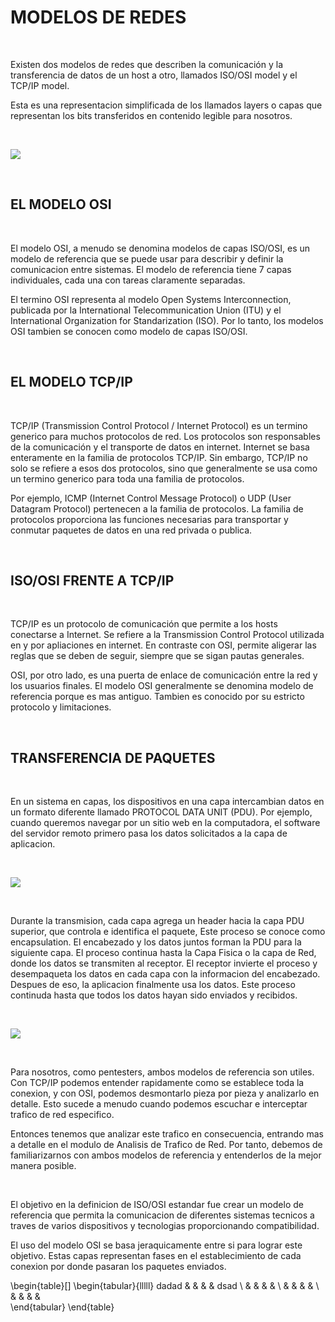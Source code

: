 # MODELOS DE REDES #

<br>

Existen dos modelos de redes que describen la comunicación y la transferencia de datos de un host a otro, llamados ISO/OSI model y el TCP/IP model.

Esta es una representacion simplificada de los llamados layers o capas que representan los bits transferidos en contenido legible para nosotros.

<br>

![](https://academy.hackthebox.com/storage/modules/34/redesigned/net_models4.png)

<br>

## EL MODELO OSI ##

<br>

El modelo OSI, a menudo se denomina modelos de capas ISO/OSI, es un modelo de referencia que se puede usar para describir y definir la comunicacion entre sistemas. El modelo de referencia tiene 7 capas individuales, cada una con tareas claramente separadas.

El termino OSI representa al modelo Open Systems Interconnection, publicada por la International Telecommunication Union (ITU) y el International Organization for Standarization (ISO). Por lo tanto, los modelos OSI tambien se conocen como modelo de capas ISO/OSI.

<br>

## EL MODELO TCP/IP ##

<br>

TCP/IP (Transmission Control Protocol / Internet Protocol) es un termino generico para muchos protocolos de red. Los protocolos son responsables de la comunicación y el transporte de datos en internet. Internet se basa enteramente en la familia de protocolos TCP/IP. Sin embargo, TCP/IP no solo se refiere a esos dos protocolos, sino que generalmente se usa como un termino generico para toda una familia de protocolos.

Por ejemplo, ICMP (Internet Control Message Protocol) o UDP (User Datagram Protocol) pertenecen a la familia de protocolos. La familia de protocolos proporciona las funciones necesarias para transportar y conmutar paquetes de datos en una red privada o publica.

<br>

## ISO/OSI FRENTE A TCP/IP ##

<br>

TCP/IP es un protocolo de comunicación que permite a los hosts conectarse a Internet. Se refiere a la Transmission Control Protocol utilizada en y por apliaciones en internet. En contraste con OSI, permite aligerar las reglas que se deben de seguir, siempre que se sigan pautas generales.

OSI, por otro lado, es una puerta de enlace de comunicación entre la red y los usuarios finales. El modelo OSI generalmente se denomina modelo de referencia porque es mas antiguo. Tambien es conocido por su estricto protocolo y limitaciones.

<br>

## TRANSFERENCIA DE PAQUETES ##

<br>

En un sistema en capas, los dispositivos en una capa intercambian datos en un formato diferente llamado PROTOCOL DATA UNIT (PDU). Por ejemplo, cuando queremos navegar por un sitio web en la computadora, el software del servidor remoto primero pasa los datos solicitados a la capa de aplicacion.

<br>

![](https://academy.hackthebox.com/storage/modules/34/redesigned/net_models_pdu2.png)

<br>

Durante la transmision, cada capa agrega un header hacia la capa PDU superior, que controla e identifica el paquete, Este proceso se conoce como encapsulation. El encabezado y los datos juntos forman la PDU para la siguiente capa. El proceso continua hasta la Capa Fisica o la capa de Red, donde los datos se transmiten al receptor. El receptor invierte el proceso y desempaqueta los datos en cada capa con la informacion del encabezado. Despues de eso, la aplicacion finalmente usa los datos. Este proceso continuda hasta que todos los datos hayan sido enviados y recibidos.

<br>

![](https://academy.hackthebox.com/storage/modules/34/packet_transfer.png)

<br>

Para nosotros, como pentesters, ambos modelos de referencia son utiles. Con TCP/IP podemos entender rapidamente como se establece toda la conexion, y con OSI, podemos desmontarlo pieza por pieza y analizarlo en detalle. Esto sucede a menudo cuando podemos escuchar e interceptar trafico de red especifico.

Entonces tenemos que analizar este trafico en consecuencia, entrando mas a detalle en el modulo de Analisis de Trafico de Red. Por tanto, debemos de familiarizarnos con ambos modelos de referencia y entenderlos de la mejor manera posible.

<br>

El objetivo en la definicion de ISO/OSI estandar fue crear un modelo de referencia que permita la comunicacion de diferentes sistemas tecnicos a traves de varios dispositivos y tecnologias proporcionando compatibilidad.

El uso del modelo OSI se basa jeraquicamente entre si para lograr este objetivo. Estas capas representan fases en el establecimiento de cada conexion por donde pasaran los paquetes enviados.

\begin{table}[]
\begin{tabular}{lllll}
dadad &  &  &  & dsad \\
      &  &  &  &      \\
      &  &  &  &      \\
      &  &  &  &     
\end{tabular}
\end{table}